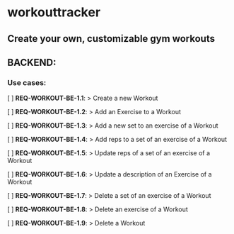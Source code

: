 # workouttracker
Create your own, customizable gym workouts
---
## BACKEND:

### Use cases:

[ ] **REQ-WORKOUT-BE-1.1**: > Create a new Workout

[ ] **REQ-WORKOUT-BE-1.2**: > Add an Exercise to a  Workout

[ ] **REQ-WORKOUT-BE-1.3**: > Add a new set to an exercise of a  Workout

[ ] **REQ-WORKOUT-BE-1.4**: > Add reps to a set of an exercise of a Workout

[ ] **REQ-WORKOUT-BE-1.5**: > Update reps of a set of an exercise of a Workout

[ ] **REQ-WORKOUT-BE-1.6**: > Update a description of an Exercise of a  Workout

[ ] **REQ-WORKOUT-BE-1.7**: > Delete a set of an exercise of a  Workout

[ ] **REQ-WORKOUT-BE-1.8**: > Delete an exercise of a  Workout

[ ] **REQ-WORKOUT-BE-1.9**: > Delete a Workout


